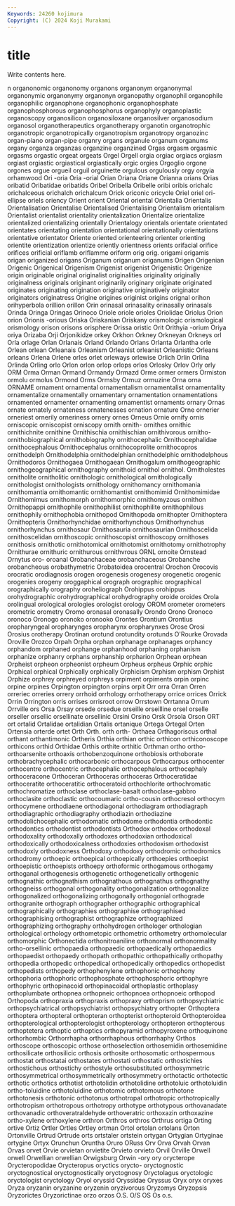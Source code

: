 ```yaml
---
Keywords: 24260 kojimura
Copyright: (C) 2024 Koji Murakami
---
```


# title

Write contents here.



n organonomic organonomy
organons organonym organonymal organonymic organonymy organonyn organopathy organophil organophile organophilic
organophone organophonic organophosphate organophosphorous organophosphorus organophyly organoplastic organoscopy organosilicon organosiloxane
organosilver organosodium organosol organotherapeutics organotherapy organotin organotrophic organotropic organotropically organotropism
organotropy organozinc organ-piano organ-pipe organry organs organule organum organums organy
organza organzas organzine organzined Orgas orgasm orgasmic orgasms orgastic orgeat
orgeats Orgel Orgell orgia orgiac orgiacs orgiasm orgiast orgiastic orgiastical
orgiastically orgic orgies Orgoglio orgone orgones orgue orgueil orguil orguinette
orgulous orgulously orgy orgyia orhamwood Ori -oria Oria -orial Orian
Oriana Oriane Orianna orians Orias oribatid Oribatidae oribatids Oribel Oribella
Oribelle oribi oribis orichalc orichalceous orichalch orichalcum Orick oriconic oricycle
Oriel oriel ori-ellipse oriels oriency Orient orient Oriental oriental Orientalia
Orientalis Orientalisation Orientalise Orientalised Orientalising Orientalism orientalism Orientalist orientalist orientality
orientalization Orientalize orientalize orientalized orientalizing orientally Orientalogy orientals orientate orientated
orientates orientating orientation orientational orientationally orientations orientative orientator Oriente oriented
orienteering orienter orienting orientite orientization orientize oriently orientness orients orifacial
orifice orifices orificial oriflamb oriflamme oriform orig orig. origami origamis
origan origanized origans Origanum origanum origanums Origen Origenian Origenic Origenical
Origenism Origenist origenist Origenistic Origenize origin originable original originalist originalities
originality originally originalness originals originant originarily originary originate originated originates
originating origination originative originatively originator originators originatress Origine origines originist
origins orignal orihon orihyperbola orillion orillon Orin orinasal orinasality orinasally
orinasals Orinda Oringa Oringas Orinoco Oriole oriole orioles Oriolidae Oriolus
Orion orion Orionis -orious Oriska Oriskanian Oriskany orismologic orismological orismology
orison orisons orisphere Orissa oristic Orit Orithyia -orium Oriya oriya
Orizaba Orji Orjonikidze orkey Orkhon Orkney Orkneyan Orkneys orl Orla
orlage Orlan Orlanais Orland Orlando Orlans Orlanta Orlantha orle Orlean
orlean Orleanais Orleanism Orleanist orleanist Orleanistic Orleans orleans Orlena Orlene
orles orlet orleways orlewise Orlich Orlin Orlina Orlinda Orling orlo
Orlon orlon orlop orlops orlos Orlosky Orlov Orly orly ORM
Orma Orman Ormand Ormandy Ormazd Orme ormer ormers Ormiston ormolu
ormolus Ormond Orms Ormsby Ormuz ormuzine Orna orna ORNAME ornament
ornamental ornamentalism ornamentalist ornamentality ornamentalize ornamentally ornamentary ornamentation ornamentations ornamented
ornamenter ornamenting ornamentist ornaments ornary Ornas ornate ornately ornateness ornatenesses
ornation ornature Orne ornerier orneriest ornerily orneriness ornery ornes Orneus
Ornie ornify ornis orniscopic orniscopist orniscopy ornith ornith- ornithes ornithic
ornithichnite ornithine Ornithischia ornithischian ornithivorous ornitho- ornithobiographical ornithobiography ornithocephalic Ornithocephalidae
ornithocephalous Ornithocephalus ornithocoprolite ornithocopros ornithodelph Ornithodelphia ornithodelphian ornithodelphic ornithodelphous Ornithodoros
Ornithogaea Ornithogaean Ornithogalum ornithogeographic ornithogeographical ornithography ornithoid ornithol ornithol. Ornitholestes
ornitholite ornitholitic ornithologic ornithological ornithologically ornithologist ornithologists ornithology ornithomancy ornithomania
ornithomantia ornithomantic ornithomantist ornithomimid Ornithomimidae Ornithomimus ornithomorph ornithomorphic ornithomyzous ornithon
Ornithopappi ornithophile ornithophilist ornithophilite ornithophilous ornithophily ornithophobia ornithopod Ornithopoda ornithopter
Ornithoptera Ornithopteris Ornithorhynchidae ornithorhynchous Ornithorhynchus ornithorhynchus ornithosaur Ornithosauria ornithosaurian Ornithoscelida
ornithoscelidan ornithoscopic ornithoscopist ornithoscopy ornithoses ornithosis ornithotic ornithotomical ornithotomist ornithotomy
ornithotrophy Ornithurae ornithuric ornithurous ornithvrous ORNL ornoite Ornstead Ornytus oro-
oroanal Orobanchaceae orobanchaceous Orobanche orobancheous orobathymetric Orobatoidea orocentral Orochon Orocovis
orocratic orodiagnosis orogen orogenesis orogenesy orogenetic orogenic orogenies orogeny oroggaphical
orograph orographic orographical orographically orography oroheliograph Orohippus orohippus orohydrographic orohydrographical
orohydrography oroide oroides Orola orolingual orological orologies orologist orology OROM
orometer orometers orometric orometry Oromo oronasal oronasally Orondo Orono Oronoco
oronoco Oronogo oronoko oronooko Orontes Orontium Orontius oropharyngeal oropharynges oropharynx
oropharynxes Orose Orosi Orosius orotherapy Orotinan orotund orotundity orotunds O'Rourke
Orovada Oroville Orozco Orpah Orpha orphan orphanage orphanages orphancy orphandom
orphaned orphange orphanhood orphaning orphanism orphanize orphanry orphans orphanship orpharion
Orphean orphean Orpheist orpheon orpheonist orpheum Orpheus orpheus Orphic orphic
Orphical orphical Orphically orphically Orphicism Orphism orphism Orphist Orphize orphrey
orphreyed orphreys orpiment orpiments orpin orpinc orpine orpines Orpington orpington
orpins orpit Orr orra Orran Orren orreriec orreries orrery orrhoid
orrhology orrhotherapy orrice orrices Orrick Orrin Orrington orris orrises orrisroot
orrow Orrstown Orrtanna Orrum Orrville ors Orsa Orsay orsede orsedue
orseille orseilline orsel orselle orseller orsellic orsellinate orsellinic Orsini Orsino
Orsk Orsola Orson ORT ort ortalid Ortalidae ortalidian Ortalis ortanique
Ortega Ortegal Orten Ortensia orterde ortet Orth Orth. orth orth-
Orthaea Orthagoriscus orthal orthant orthantimonic Ortheris Orthia orthian orthic orthicon
orthiconoscope orthicons orthid Orthidae Orthis orthite orthitic Orthman ortho ortho-
orthoarsenite orthoaxis orthobenzoquinone orthobiosis orthoborate orthobrachycephalic orthocarbonic orthocarpous Orthocarpus orthocenter
orthocentre orthocentric orthocephalic orthocephalous orthocephaly orthoceracone Orthoceran Orthoceras orthoceras Orthoceratidae
orthoceratite orthoceratitic orthoceratoid orthochlorite orthochromatic orthochromatize orthoclase orthoclase-basalt orthoclase-gabbro orthoclasite
orthoclastic orthocoumaric ortho-cousin orthocresol orthocym orthocymene orthodiaene orthodiagonal orthodiagram orthodiagraph
orthodiagraphic orthodiagraphy orthodiazin orthodiazine orthodolichocephalic orthodomatic orthodome orthodontia orthodontic orthodontics
orthodontist orthodontists Orthodox orthodox orthodoxal orthodoxality orthodoxally orthodoxes orthodoxian orthodoxical
orthodoxically orthodoxicalness orthodoxies orthodoxism orthodoxist orthodoxly orthodoxness Orthodoxy orthodoxy orthodromic
orthodromics orthodromy orthoepic orthoepical orthoepically orthoepies orthoepist orthoepistic orthoepists orthoepy
orthoformic orthogamous orthogamy orthoganal orthogenesis orthogenetic orthogenetically orthogenic orthognathic orthognathism
orthognathous orthognathus orthognathy orthogneiss orthogonal orthogonality orthogonalization orthogonalize orthogonalized orthogonalizing
orthogonally orthogonial orthograde orthogranite orthograph orthographer orthographic orthographical orthographically orthographies
orthographise orthographised orthographising orthographist orthographize orthographized orthographizing orthography orthohydrogen orthologer
orthologian orthological orthology orthometopic orthometric orthometry orthomolecular orthomorphic Orthonectida orthonitroaniline
orthonormal orthonormality ortho-orsellinic orthopaedia orthopaedic orthopaedically orthopaedics orthopaedist orthopaedy orthopath
orthopathic orthopathically orthopathy orthopedia orthopedic orthopedical orthopedically orthopedics orthopedist orthopedists
orthopedy orthophenylene orthophonic orthophony orthophoria orthophoric orthophosphate orthophosphoric orthophyre orthophyric
orthopinacoid orthopinacoidal orthoplastic orthoplasy orthoplumbate orthopnea orthopneic orthopnoea orthopnoeic orthopod
Orthopoda orthopraxia orthopraxis orthopraxy orthoprism orthopsychiatric orthopsychiatrical orthopsychiatrist orthopsychiatry orthopter
Orthoptera orthoptera orthopteral orthopteran orthopterist orthopteroid Orthopteroidea orthopterological orthopterologist orthopterology
orthopteron orthopterous orthoptetera orthoptic orthoptics orthopyramid orthopyroxene orthoquinone orthorhombic Orthorrhapha
orthorrhaphous orthorrhaphy Orthos orthoscope orthoscopic orthose orthoselection orthosemidin orthosemidine orthosilicate
orthosilicic orthosis orthosite orthosomatic orthospermous orthostat orthostatai orthostates orthostati orthostatic
orthostichies orthostichous orthostichy orthostyle orthosubstituted orthosymmetric orthosymmetrical orthosymmetrically orthosymmetry orthotactic
orthotectic orthotic orthotics orthotist orthotolidin orthotolidine orthotoluic orthotoluidin ortho-toluidine orthotoluidine
orthotomic orthotomous orthotone orthotonesis orthotonic orthotonus orthotropal orthotropic orthotropically orthotropism
orthotropous orthotropy orthotype orthotypous orthovanadate orthovanadic orthoveratraldehyde orthoveratric orthoxazin orthoxazine
ortho-xylene orthoxylene orthron Orthros orthros Orthrus ortiga Orting ortive Ortiz
Ortler Ortles Ortley ortman Ortol ortolan ortolans Orton Ortonville Ortrud
Ortrude orts ortstaler ortstein ortygan Ortygian Ortyginae ortygine Ortyx Orunchun
Oruntha Oruro ORuss Orv Orva Orvah Orvan Orvas orvet Orvie
orvietan orvietite Orvieto orvieto Orvil Orville Orwell orwell Orwellian orwellian
Orwigsburg Orwin -ory ory orycterope Orycteropodidae Orycteropus oryctics orycto- oryctognostic
oryctognostical oryctognostically oryctognosy Oryctolagus oryctologic oryctologist oryctology Oryol oryssid Oryssidae
Oryssus Oryx oryx oryxes Oryza oryzanin oryzanine oryzenin oryzivorous Oryzomys
Oryzopsis Oryzorictes Oryzorictinae orzo orzos O.S. O/S OS Os o.s.
